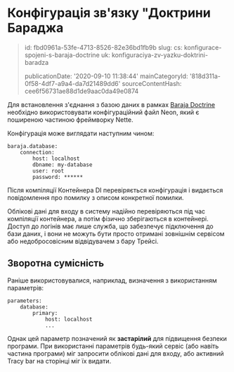 Конфігурація зв'язку "Доктрини Бараджа
======================================

> id: fbd0961a-53fe-4713-8526-82e36bd1fb9b
> slug:
> 	cs: konfigurace-spojeni-s-baraja-doctrine
> 	uk: konfiguraciya-zv-yazku-doktrini-baradza
> 
> publicationDate: '2020-09-10 11:38:44'
> mainCategoryId: '818d311a-0f58-4df7-a9a4-da7d21489dd6'
> sourceContentHash: cee6f56731ae88d1de9aac0da49e0874

Для встановлення з'єднання з базою даних в рамках [Baraja Doctrine](https://github.com/baraja-core/doctrine) необхідно використовувати конфігураційний файл Neon, який є поширеною частиною фреймворку Nette.

Конфігурація може виглядати наступним чином:

```neon
baraja.database:
    connection:
        host: localhost
        dbname: my-database
        user: root
        password: ******
```

Після компіляції Контейнера DI перевіряється конфігурація і видається повідомлення про помилку з описом конкретної помилки.

Облікові дані для входу в систему надійно перевіряються під час компіляції контейнера, а потім фізично зберігаються в контейнері. Доступ до логінів має лише служба, що забезпечує підключення до бази даних, і вони не можуть бути просто отримані зовнішнім сервісом або недобросовісним відвідувачем з бару Трейсі.

Зворотна сумісність
----------

Раніше використовувалися, наприклад, визначення з використанням параметрів:

```neon
parameters:
    database:
        primary:
            host: localhost
            ...
```

Однак цей параметр позначений як **застарілий** для підвищення безпеки програми. При використанні параметрів будь-який сервіс (або навіть частина програми) міг запросити облікові дані для входу, або активний Tracy bar на сторінці міг їх видати.
